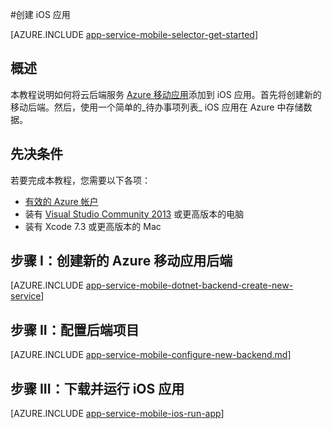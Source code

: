 <properties
	pageTitle="在 Azure 应用服务移动应用中创建 iOS 应用 | Azure"
	description="遵循本教程开始使用 Azure 移动应用后端以 Objective-C 或 Swift 进行 iOS 开发"
	services="app-service\mobile"
	documentationCenter="ios"
	authors="krisragh"
	manager="dwrede"
	editor=""/>

<tags
	ms.service="app-service-mobile"
	ms.date="06/30/2016"
	wacn.date="09/26/2016"/>

#创建 iOS 应用

[AZURE.INCLUDE [app-service-mobile-selector-get-started](../../includes/app-service-mobile-selector-get-started.md)]

## 概述

本教程说明如何将云后端服务 [Azure 移动应用](/documentation/articles/app-service-mobile-value-prop/)添加到 iOS 应用。首先将创建新的移动后端。然后，使用一个简单的_待办事项列表_ iOS 应用在 Azure 中存储数据。

## 先决条件

若要完成本教程，您需要以下各项：

* [有效的 Azure 帐户](/pricing/1rmb-trial/)
* 装有 [Visual Studio Community 2013] 或更高版本的电脑
* 装有 Xcode 7.3 或更高版本的 Mac

## 步骤 I：创建新的 Azure 移动应用后端

[AZURE.INCLUDE [app-service-mobile-dotnet-backend-create-new-service](../../includes/app-service-mobile-dotnet-backend-create-new-service.md)]

## 步骤 II：配置后端项目

[AZURE.INCLUDE [app-service-mobile-configure-new-backend.md](../../includes/app-service-mobile-configure-new-backend.md)]

## 步骤 III：下载并运行 iOS 应用

[AZURE.INCLUDE [app-service-mobile-ios-run-app](../../includes/app-service-mobile-ios-run-app.md)]


<!-- Images. -->

<!-- URLs -->
[Azure portal]: https://portal.azure.cn/
[Xcode]: https://go.microsoft.com/fwLink/p/?LinkID=266532
[Visual Studio Community 2013]: https://go.microsoft.com/fwLink/p/?LinkID=534203

<!---HONumber=Mooncake_0919_2016-->